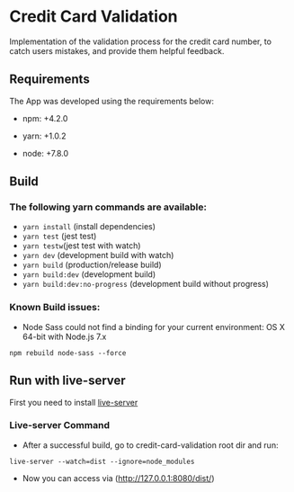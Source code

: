 # Credit Card Validation

Implementation of the validation process for the credit card number, to catch users mistakes, and provide them helpful feedback.

## Requirements

The App was developed using the requirements below:

* npm: +4.2.0

* yarn: +1.0.2

* node: +7.8.0

## Build

### The following yarn commands are available:
- `yarn install` (install dependencies)
- `yarn test` (jest test)
- `yarn testw`(jest test with watch)
- `yarn dev` (development build with watch)
- `yarn build` (production/release build)
- `yarn build:dev` (development build)
- `yarn build:dev:no-progress` (development build without progress)

### Known Build issues:

- Node Sass could not find a binding for your current environment: OS X 64-bit with Node.js 7.x

```
npm rebuild node-sass --force
```

## Run with live-server

First you need to install [live-server](https://www.npmjs.com/package/live-server)

### Live-server Command

* After a successful build, go to credit-card-validation root dir and run:

```
live-server --watch=dist --ignore=node_modules
```

* Now you can access via (http://127.0.0.1:8080/dist/)
